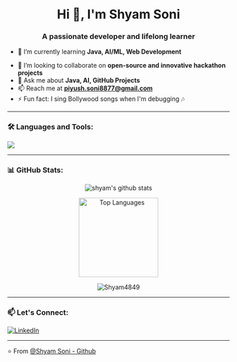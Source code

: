 <!-- README.md -->

<h1 align="center">Hi 👋, I'm Shyam Soni</h1>
<h3 align="center">A passionate developer and lifelong learner</h3>

- 🌱 I’m currently learning **Java, AI/ML, Web Development**
<!-- - 🧠 Building a mental health app for the **Google Solution Challenge 2025** -->
- 👯 I’m looking to collaborate on **open-source and innovative hackathon projects**
- 💬 Ask me about **Java, AI, GitHub Projects**
- 📫 Reach me at **piyush.soni8877@gmail.com**
- ⚡ Fun fact: I sing Bollywood songs when I'm debugging 🎶

---

### 🛠️ Languages and Tools:
<p align="left">
  <img src="https://skillicons.dev/icons?i=c,cpp,java,python,html,css,github,git,vscode" />
</p>

---

### 📊 GitHub Stats:
<p align="center">
  <img src="https://github-readme-stats.vercel.app/api?username=Shyam4849&show_icons=true&theme=tokyonight" alt="shyam's github stats" />
</p>


<p align="center">
  <img height="180em" src="https://github-readme-stats.vercel.app/api/top-langs/?username=Shyam4849&layout=compact&theme=tokyonight&hide_border=true" alt="Top Languages"/>
</p>


<p align="center" ><img src="https://github-readme-streak-stats.herokuapp.com/?user=Shyam4849&" alt="Shyam4849" /></p>

---



<!-- ### 🔥 Contribution Activity

<p align="center">
  <img src="https://github-readme-activity-graph.vercel.app/graph?username=Shyam4849&theme=tokyonight" />
</p>


---
-->

### 📫 Let's Connect:
[![LinkedIn](https://img.shields.io/badge/LinkedIn-blue?logo=linkedin&style=for-the-badge)](https://linkedin.com/in/shyam-kumar-soni-4017ba28b)
<!-- 
[![Twitter](https://img.shields.io/badge/Twitter-1DA1F2?logo=twitter&style=for-the-badge)](https://twitter.com/yourhandle)
[![Portfolio](https://img.shields.io/badge/Portfolio-000?logo=firefox&style=for-the-badge)](https://yourwebsite.com) 
-->

---

⭐️ From [@Shyam Soni - Github](https://github.com/Shyam4849)


